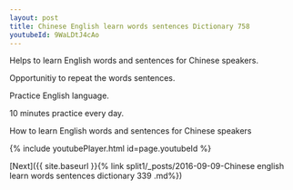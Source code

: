 ```yaml
---
layout: post
title: Chinese English learn words sentences Dictionary 758 
youtubeId: 9WaLDtJ4cAo
---
```

 
 
Helps to learn English words and sentences for Chinese speakers.

Opportunitiy to repeat the words sentences. 

Practice English language. 
 
10 minutes practice every day. 
 
How to learn English words and sentences for Chinese speakers 
 
{% include youtubePlayer.html id=page.youtubeId %}
 
 
[Next]({{ site.baseurl }}{% link  split1/_posts/2016-09-09-Chinese english learn words sentences dictionary 339 .md%})
 
